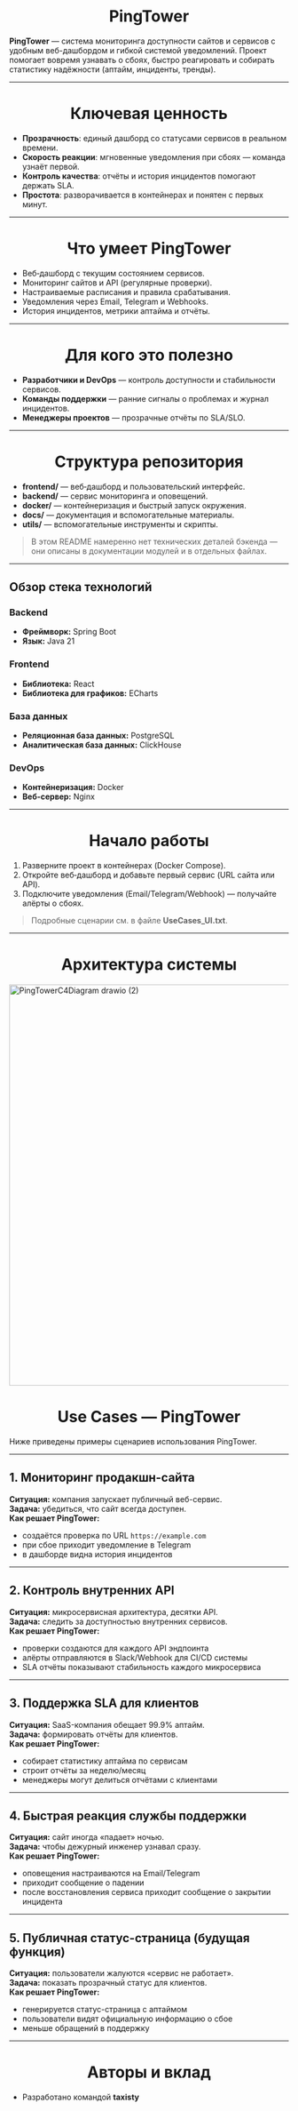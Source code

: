 <h1 align="center">PingTower</h1>

**PingTower** — система мониторинга доступности сайтов и сервисов c удобным веб-дашбордом и гибкой системой уведомлений.
Проект помогает вовремя узнавать о сбоях, быстро реагировать и собирать статистику надёжности (аптайм, инциденты, тренды).

---

<h1 align="center">Ключевая ценность</h1>

- **Прозрачность**: единый дашборд со статусами сервисов в реальном времени.
- **Скорость реакции**: мгновенные уведомления при сбоях — команда узнаёт первой.
- **Контроль качества**: отчёты и история инцидентов помогают держать SLA.
- **Простота**: разворачивается в контейнерах и понятен с первых минут.

---

<h1 align="center">Что умеет PingTower</h1>

- Веб‑дашборд с текущим состоянием сервисов.
- Мониторинг сайтов и API (регулярные проверки).
- Настраиваемые расписания и правила срабатывания.
- Уведомления через Email, Telegram и Webhooks.
- История инцидентов, метрики аптайма и отчёты.

---

<h1 align="center">Для кого это полезно</h1>

- **Разработчики и DevOps** — контроль доступности и стабильности сервисов.
- **Команды поддержки** — ранние сигналы о проблемах и журнал инцидентов.
- **Менеджеры проектов** — прозрачные отчёты по SLA/SLO.

---

<h1 align="center">Структура репозитория</h1>

- **frontend/** — веб‑дашборд и пользовательский интерфейс.
- **backend/** — сервис мониторинга и оповещений.
- **docker/** — контейнеризация и быстрый запуск окружения.
- **docs/** — документация и вспомогательные материалы.
- **utils/** — вспомогательные инструменты и скрипты.

> В этом README намеренно нет технических деталей бэкенда — они описаны в документации модулей и в отдельных файлах.

---

## Обзор стека технологий

### Backend
- **Фреймворк:** Spring Boot
- **Язык:** Java 21

### Frontend
- **Библиотека:** React
- **Библиотека для графиков:** ECharts

### База данных
- **Реляционная база данных:** PostgreSQL
- **Аналитическая база данных:** ClickHouse

### DevOps
- **Контейнеризация:** Docker
- **Веб-сервер:** Nginx


---

<h1 align="center">Начало работы</h1>

1. Разверните проект в контейнерах (Docker Compose).
2. Откройте веб‑дашборд и добавьте первый сервис (URL сайта или API).
3. Подключите уведомления (Email/Telegram/Webhook) — получайте алёрты о сбоях.

> Подробные сценарии см. в файле **UseCases_UI.txt**.

---

<h1 align="center">Архитектура системы</h1>

<img width="1472" height="722" alt="PingTowerC4Diagram drawio (2)" src="https://github.com/user-attachments/assets/c6b4c3c1-4e5f-414c-9535-ae3402e35fcb" />

<h1 align="center">Use Cases — PingTower</h1>

Ниже приведены примеры сценариев использования PingTower.

---

## 1. Мониторинг продакшн-сайта
**Ситуация:** компания запускает публичный веб-сервис.  
**Задача:** убедиться, что сайт всегда доступен.  
**Как решает PingTower:**  
- создаётся проверка по URL `https://example.com`  
- при сбое приходит уведомление в Telegram  
- в дашборде видна история инцидентов  

---

## 2. Контроль внутренних API
**Ситуация:** микросервисная архитектура, десятки API.  
**Задача:** следить за доступностью внутренних сервисов.  
**Как решает PingTower:**  
- проверки создаются для каждого API эндпоинта  
- алёрты отправляются в Slack/Webhook для CI/CD системы  
- SLA отчёты показывают стабильность каждого микросервиса  

---

## 3. Поддержка SLA для клиентов
**Ситуация:** SaaS-компания обещает 99.9% аптайм.  
**Задача:** формировать отчёты для клиентов.  
**Как решает PingTower:**  
- собирает статистику аптайма по сервисам  
- строит отчёты за неделю/месяц  
- менеджеры могут делиться отчётами с клиентами  

---

## 4. Быстрая реакция службы поддержки
**Ситуация:** сайт иногда «падает» ночью.  
**Задача:** чтобы дежурный инженер узнавал сразу.  
**Как решает PingTower:**  
- оповещения настраиваются на Email/Telegram  
- приходит сообщение о падении  
- после восстановления сервиса приходит сообщение о закрытии инцидента  

---

## 5. Публичная статус-страница (будущая функция)
**Ситуация:** пользователи жалуются «сервис не работает».  
**Задача:** показать прозрачный статус для клиентов.  
**Как решает PingTower:**  
- генерируется статус-страница с аптаймом  
- пользователи видят официальную информацию о сбое  
- меньше обращений в поддержку  

---

<h1 align="center">Авторы и вклад</h1>

- Разработано командой **taxisty**

